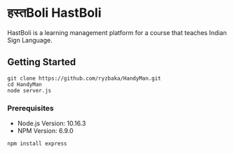 # हस्तBoli HastBoli
HastBoli is a learning management platform for a course that teaches Indian Sign Language.
## Getting Started

```
git clone https://github.com/ryzbaka/HandyMan.git
cd HandyMan
node server.js
```
### Prerequisites
* Node.js Version: 10.16.3
* NPM Version: 6.9.0
```
npm install express
```
